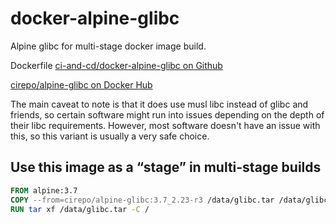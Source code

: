 # docker-alpine-glibc

Alpine glibc for multi-stage docker image build.

Dockerfile [ci-and-cd/docker-alpine-glibc on Github](https://github.com/ci-and-cd/docker-alpine-glibc)

[cirepo/alpine-glibc on Docker Hub](https://hub.docker.com/r/cirepo/alpine-glibc/)


The main caveat to note is that it does use musl libc instead of glibc and friends,
so certain software might run into issues depending on the depth of their libc requirements.
However, most software doesn't have an issue with this,
so this variant is usually a very safe choice.


## Use this image as a “stage” in multi-stage builds

```dockerfile
FROM alpine:3.7
COPY --from=cirepo/alpine-glibc:3.7_2.23-r3 /data/glibc.tar /data/glibc.tar
RUN tar xf /data/glibc.tar -C /
```
